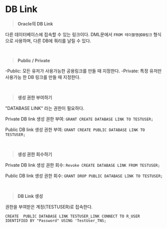# DB Link

> **Oracle의 DB Link**
 
다른 데이터베이스에 접속할 수 있는 링크이다.
DML문에서 `FROM 테이블명@DB링크` 형식으로 사용하며, 다른 DB에 쿼리를 날릴 수 있다.

<br/>

> **Public / Private**

-Public: 모든 유저가 사용가능한 공용링크를 만들 때 지정한다.
-Private: 특정 유저만 사용가능 한 DB 링크를 만들 때 지정한다.

<br/>

> **생성 권한 부여하기**

"DATABASE LINK" 라는 권한이 필요하다.

Private DB link 생성 권한 부여: `GRANT CREATE DATABASE LINK TO TESTUSER;`

Public DB link 생성 권한 부여: `GRANT CREATE PUBLIC DATABASE LINK TO TESTUSER;`

<br/>

> **생성 권한 회수하기**
> 
Private DB link 생성 권한 회수: `Revoke CREATE DATABASE LINK FROM TESTUSER;`

Public DB link 생성 권한 회수: `GRANT DROP PUBLIC DATABASE LINK TO TESTUSER;`

<br/>

> **DB Link 생성**

권한을 부여받은 계정(TESTUSER)로 접속한다.

`CREATE  PUBLIC DATABASE LINK TESTUSER_LINK CONNECT TO R_USER IDENTIFIED BY "Password" USING 'TestUser_TNS;`
